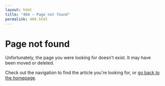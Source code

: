 ```yaml
---
layout: html
title: "404 — Page not found"
permalink: 404.html
---
```


# Page not found

Unfortunately, the page you were looking for doesn't exist. It may have been moved or deleted.

Check out the navigation to find the article you're looking for, or [go back to the homepage](/).
